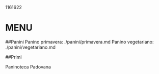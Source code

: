 1161622

# MENU

##Panini
Panino primavera: ./panini/primavera.md
Panino vegetariano: ./panini/vegetariano.md

##Primi

Paninoteca Padovana

